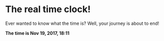 # The real time clock!

Ever wanted to know what the time is? Well, your journey is about to end!

**The time is Nov 19, 2017, 18:11**